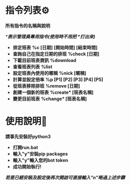 # **指令列表⚙️**

__所有指令的名稱與說明__

_***表示管理員專用指令(使用時不用把 \*打出來)**_

 * **排定班表**
**%c [日期] [開始時間] [結束時間]**
 * **查詢自己在指定日期的排班**
**%check [日期]**
 * **下載目前班表資訊**
**%download**
 * **查看班表列表**
**%list**
 * **設定班表內使用的暱稱**
**%nick [暱稱]**
 * **計算並設定倍率**
**%p [P1] [P2] [P3] [P4] [P5]**
 * **從班表移除排班**
**%remove [日期]**
 * **創建一個新的班表**
**%create\* [班表名稱]**
 * **變更目前班表**
**%change\* [班表名稱]**

# **使用說明📖**

**請事先安裝好python3**

* **打開run.bat**
* **輸入"y"安裝pip packages**
* **輸入"y"輸入您的bot token**
* **成功開始執行!**

_**若是已經安裝及設定後再次開啟可直接輸入"n"略過上述步驟**_

